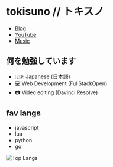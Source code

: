 # tokisuno // トキスノ

- [Blog](https://tokisuno.rocks/)
- [YouTube](https://youtube.com/@tokisuno)
- [Music](https://www.youtube.com/@skinnyboot)

## 何を勉強しています
- 🇯🇵 Japanese (日本語)
- 💻 Web Development (FullStackOpen)
- 📷 Video editing (Davinci Resolve)

## fav langs
- javascript
- lua
- python
- go

![Top Langs](https://github-readme-stats.vercel.app/api/top-langs/?username=tokisuno&hide=html,css,markdown,glsl,makefile)
